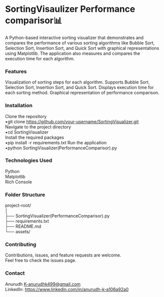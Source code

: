 # SortingVisaulizer Performance comparisor📊
A Python-based interactive sorting visualizer that demonstrates and compares the performance of various sorting algorithms like Bubble Sort, Selection Sort, Insertion Sort, and Quick Sort with graphical representations using Matplotlib. The application also measures and compares the execution time for each algorithm.

### Features  
Visualization of sorting steps for each algorithm.
Supports Bubble Sort, Selection Sort, Insertion Sort, and Quick Sort.
Displays execution time for each sorting method.
Graphical representation of performance comparison.

### Installation  
Clone the repository  
 •git clone https://github.com/your-username/SortingVisualizer.git  
Navigate to the project directory  
 •cd SortingVisualizer  
Install the required packages  
 •pip install -r requirements.txt
Run the application  
 •python SortingVisualizer(PerformanceComparisor).py

### Technologies Used  
Python  
Matplotlib  
Rich Console  

### Folder Structure  
project-root/  
│  
├── SortingVisualizer(PerformanceComparisor).py    
├── requirements.txt                             
├── README.md                                    
└── assets/                                       

### Contributing  
Contributions, issues, and feature requests are welcome.  
Feel free to check the issues page.

### Contact  
Anurudh K-anurudhk499@gmail.com  
LinkedIn: https://www.linkedin.com/in/anurudh-k-a106a92a0
